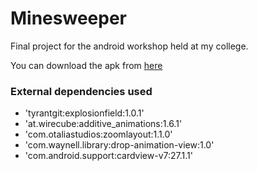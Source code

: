 # Minesweeper
Final project for the android workshop held at my college.

You can download the apk from [here](/app/build/outputs/apk/debug/app-debug.apk)

### External dependencies used
- 'tyrantgit:explosionfield:1.0.1'
- 'at.wirecube:additive_animations:1.6.1'
- 'com.otaliastudios:zoomlayout:1.1.0'
- 'com.waynell.library:drop-animation-view:1.0'
- 'com.android.support:cardview-v7:27.1.1'

